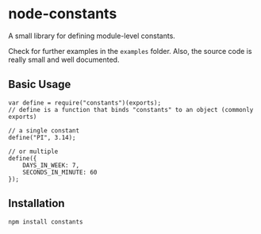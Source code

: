 # node-constants

A small library for defining module-level constants.

Check for further examples in the `examples` folder.
Also, the source code is really small and well documented.

## Basic Usage

    var define = require("constants")(exports);
    // define is a function that binds "constants" to an object (commonly exports)

    // a single constant
    define("PI", 3.14);

    // or multiple
    define({
        DAYS_IN_WEEK: 7,
        SECONDS_IN_MINUTE: 60
    });

## Installation

    npm install constants
